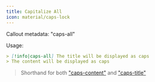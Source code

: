 ```yaml
---
title: Capitalize All
icon: material/caps-lock
---
```


Callout metadata: "caps-all"

Usage: 
```md
> [!info|caps-all] The title will be displayed as caps
> The content will be displayed as caps
```

> Shorthand for both ["caps-content"](../content-styling/page-6.md) and ["caps-title"](../title-styling/page-16.md)